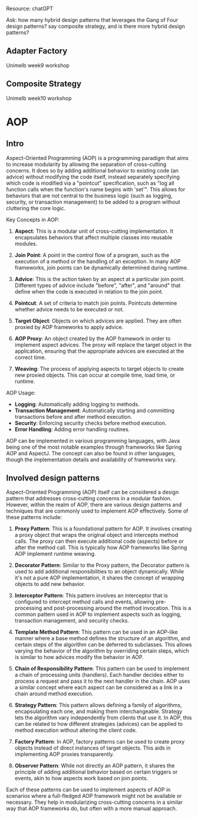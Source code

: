 Resource: chatGPT

Ask: how many hybrid design patterns that leverages the Gang of Four design patterns? say composite strategy, and is there more hybrid design patterns?





## Adapter Factory

Unimelb week9 workshop





## Composite Strategy

Unimelb week10 workshop







# AOP 

## Intro

Aspect-Oriented Programming (AOP) is a programming paradigm that aims to increase modularity by allowing the separation of cross-cutting concerns. It does so by adding additional behavior to existing code (an advice) without modifying the code itself, instead separately specifying which code is modified via a "pointcut" specification, such as "log all function calls when the function's name begins with 'set'". This allows for behaviors that are not central to the business logic (such as logging, security, or transaction management) to be added to a program without cluttering the core logic.

Key Concepts in AOP:

1. **Aspect**: This is a modular unit of cross-cutting implementation. It encapsulates behaviors that affect multiple classes into reusable modules.

2. **Join Point**: A point in the control flow of a program, such as the execution of a method or the handling of an exception. In many AOP frameworks, join points can be dynamically determined during runtime.

3. **Advice**: This is the action taken by an aspect at a particular join point. Different types of advice include "before", "after", and "around" that define when the code is executed in relation to the join point.

4. **Pointcut**: A set of criteria to match join points. Pointcuts determine whether advice needs to be executed or not.

5. **Target Object**: Objects on which advices are applied. They are often proxied by AOP frameworks to apply advice.

6. **AOP Proxy**: An object created by the AOP framework in order to implement aspect advices. The proxy will replace the target object in the application, ensuring that the appropriate advices are executed at the correct time.

7. **Weaving**: The process of applying aspects to target objects to create new proxied objects. This can occur at compile time, load time, or runtime.

AOP Usage:
- **Logging**: Automatically adding logging to methods.
- **Transaction Management**: Automatically starting and committing transactions before and after method execution.
- **Security**: Enforcing security checks before method execution.
- **Error Handling**: Adding error handling routines.

AOP can be implemented in various programming languages, with Java being one of the most notable examples through frameworks like Spring AOP and AspectJ. The concept can also be found in other languages, though the implementation details and availability of frameworks vary.



## Involved design patterns 

Aspect-Oriented Programming (AOP) itself can be considered a design pattern that addresses cross-cutting concerns in a modular fashion. However, within the realm of AOP, there are various design patterns and techniques that are commonly used to implement AOP effectively. Some of these patterns include:

1. **Proxy Pattern**: This is a foundational pattern for AOP. It involves creating a proxy object that wraps the original object and intercepts method calls. The proxy can then execute additional code (aspects) before or after the method call. This is typically how AOP frameworks like Spring AOP implement runtime weaving.

2. **Decorator Pattern**: Similar to the Proxy pattern, the Decorator pattern is used to add additional responsibilities to an object dynamically. While it's not a pure AOP implementation, it shares the concept of wrapping objects to add new behavior.

3. **Interceptor Pattern**: This pattern involves an interceptor that is configured to intercept method calls and events, allowing pre-processing and post-processing around the method invocation. This is a common pattern used in AOP to implement aspects such as logging, transaction management, and security checks.

4. **Template Method Pattern**: This pattern can be used in an AOP-like manner where a base method defines the structure of an algorithm, and certain steps of the algorithm can be deferred to subclasses. This allows varying the behavior of the algorithm by overriding certain steps, which is similar to how advices modify the behavior in AOP.

5. **Chain of Responsibility Pattern**: This pattern can be used to implement a chain of processing units (handlers). Each handler decides either to process a request and pass it to the next handler in the chain. AOP uses a similar concept where each aspect can be considered as a link in a chain around method execution.

6. **Strategy Pattern**: This pattern allows defining a family of algorithms, encapsulating each one, and making them interchangeable. Strategy lets the algorithm vary independently from clients that use it. In AOP, this can be related to how different strategies (advices) can be applied to method execution without altering the client code.

7. **Factory Pattern**: In AOP, factory patterns can be used to create proxy objects instead of direct instances of target objects. This aids in implementing AOP proxies transparently.

8. **Observer Pattern**: While not directly an AOP pattern, it shares the principle of adding additional behavior based on certain triggers or events, akin to how aspects work based on join points.

Each of these patterns can be used to implement aspects of AOP in scenarios where a full-fledged AOP framework might not be available or necessary. They help in modularizing cross-cutting concerns in a similar way that AOP frameworks do, but often with a more manual approach.